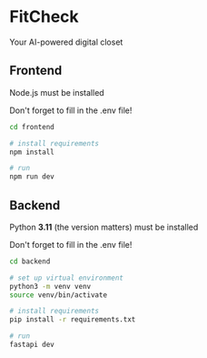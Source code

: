 # FitCheck

Your AI-powered digital closet

## Frontend

Node.js must be installed

Don't forget to fill in the .env file!

```sh
cd frontend

# install requirements
npm install

# run
npm run dev

```

## Backend

Python **3.11** (the version matters) must be installed

Don't forget to fill in the .env file!

```sh
cd backend

# set up virtual environment
python3 -m venv venv
source venv/bin/activate

# install requirements
pip install -r requirements.txt

# run
fastapi dev

```
